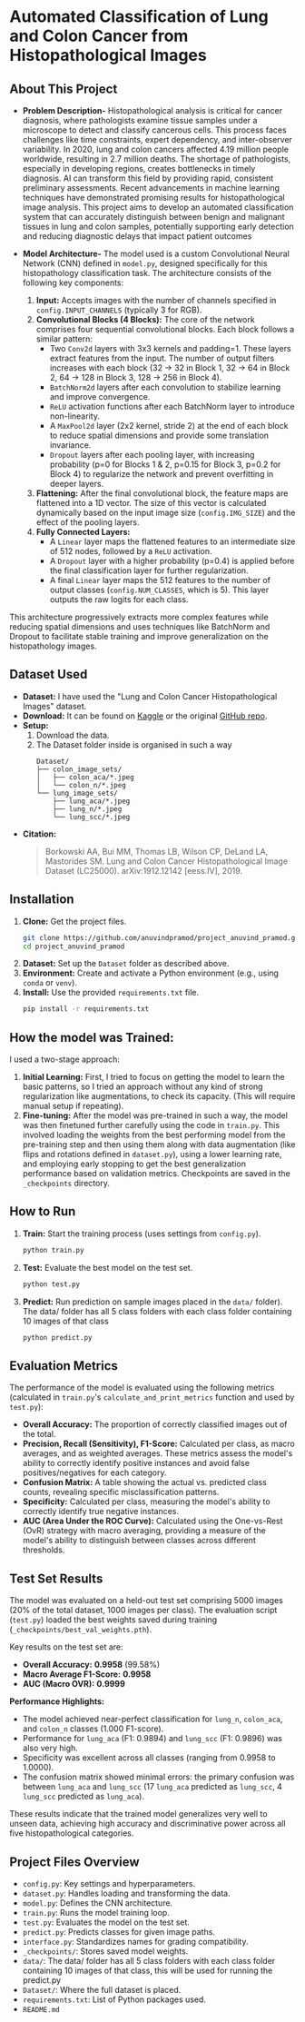 # Automated Classification of Lung and Colon Cancer from Histopathological Images

## About This Project

* **Problem Description-**
Histopathological analysis is critical for cancer diagnosis, where pathologists examine tissue samples under a microscope to detect and classify cancerous cells. This process faces challenges like time constraints, expert dependency, and inter-observer variability. In 2020, lung and colon cancers affected 4.19 million people worldwide, resulting in 2.7 million deaths. The shortage of pathologists, especially in developing regions, creates bottlenecks in timely diagnosis.
AI can transform this field by providing rapid, consistent preliminary assessments. Recent advancements in machine learning techniques have demonstrated promising results for histopathological image analysis. This project aims to develop an automated classification system that can accurately distinguish between benign and malignant tissues in lung and colon samples, potentially supporting early detection and reducing diagnostic delays that impact patient outcomes


* **Model Architecture-**
The model used is a custom Convolutional Neural Network (CNN) defined in `model.py`, designed specifically for this histopathology classification task. The architecture consists of the following key components:

    1.  **Input:** Accepts images with the number of channels specified in `config.INPUT_CHANNELS` (typically 3 for RGB).
    2.  **Convolutional Blocks (4 Blocks):** The core of the network comprises four sequential convolutional blocks. Each block follows a similar pattern:
        * Two `Conv2d` layers with 3x3 kernels and padding=1. These layers extract features from the input. The number of output filters increases with each block (32 -> 32 in Block 1, 32 -> 64 in Block 2, 64 -> 128 in Block 3, 128 -> 256 in Block 4).
        * `BatchNorm2d` layers after each convolution to stabilize learning and improve convergence.
        * `ReLU` activation functions after each BatchNorm layer to introduce non-linearity.
        * A `MaxPool2d` layer (2x2 kernel, stride 2) at the end of each block to reduce spatial dimensions and provide some translation invariance.
        * `Dropout` layers after each pooling layer, with increasing probability (p=0 for Blocks 1 & 2, p=0.15 for Block 3, p=0.2 for Block 4) to regularize the network and prevent overfitting in deeper layers.
    3.  **Flattening:** After the final convolutional block, the feature maps are flattened into a 1D vector. The size of this vector is calculated dynamically based on the input image size (`config.IMG_SIZE`) and the effect of the pooling layers.
    4.  **Fully Connected Layers:**
        * A `Linear` layer maps the flattened features to an intermediate size of 512 nodes, followed by a `ReLU` activation.
        * A `Dropout` layer with a higher probability (p=0.4) is applied before the final classification layer for further regularization.
        * A final `Linear` layer maps the 512 features to the number of output classes (`config.NUM_CLASSES`, which is 5). This layer outputs the raw logits for each class.

This architecture progressively extracts more complex features while reducing spatial dimensions and uses techniques like BatchNorm and Dropout to facilitate stable training and improve generalization on the histopathology images.



## Dataset Used

* **Dataset:** I have used the "Lung and Colon Cancer Histopathological Images" dataset.
* **Download:** It can be found on [Kaggle](https://www.kaggle.com/datasets/andrewmvd/lung-and-colon-cancer-histopathological-images) or the original [GitHub repo](https://github.com/tampapath/lung_colon_image_set).
* **Setup:**
    1.  Download the data.
    2. The Dataset folder inside is organised in such a way 
        ```
        Dataset/
        ├── colon_image_sets/
        │   ├── colon_aca/*.jpeg
        │   └── colon_n/*.jpeg
        └── lung_image_sets/
            ├── lung_aca/*.jpeg
            ├── lung_n/*.jpeg
            └── lung_scc/*.jpeg
        ```
* **Citation:**
    > Borkowski AA, Bui MM, Thomas LB, Wilson CP, DeLand LA, Mastorides SM. Lung and Colon Cancer Histopathological Image Dataset (LC25000). arXiv:1912.12142 \[eess.IV], 2019.

## Installation

1.  **Clone:** Get the project files.
    ```bash
    git clone https://github.com/anuvindpramod/project_anuvind_pramod.git
    cd project_anuvind_pramod
    ```
2.  **Dataset:** Set up the `Dataset` folder as described above.
3.  **Environment:** Create and activate a Python environment (e.g., using `conda` or `venv`).
4.  **Install:** Use the provided `requirements.txt` file.
    ```bash
    pip install -r requirements.txt
    ```

## How the model was Trained:

I used a two-stage approach:

1.  **Initial Learning:** First, I tried to focus on getting the model to learn the basic patterns, so I tried an approach without any kind of strong regularization like augmentations, to check its capacity. (This will require manual setup if repeating).
2.  **Fine-tuning:** After the model was pre-trained in such a way, the model was then finetuned further carefully using the code in `train.py`. This involved loading the weights from the best performing model from the pre-training step and then using them along with data augmentation (like flips and rotations defined in `dataset.py`), using a lower learning rate, and employing early stopping to get the best generalization performance based on validation metrics. Checkpoints are saved in the `_checkpoints` directory.

## How to Run

1.  **Train:** Start the training process (uses settings from `config.py`).
    ```bash
    python train.py
    ```
2.  **Test:** Evaluate the best model on the test set.
    ```bash
    python test.py
    ```
3.  **Predict:** Run prediction on sample images placed in the `data/` folder). The data/ folder has all 5 class folders with each class folder containing 10 images of that class
    ```bash
    python predict.py
    ```


## Evaluation Metrics

The performance of the model is evaluated using the following metrics (calculated in `train.py`'s `calculate_and_print_metrics` function and used by `test.py`):

* **Overall Accuracy:** The proportion of correctly classified images out of the total.
* **Precision, Recall (Sensitivity), F1-Score:** Calculated per class, as macro averages, and as weighted averages. These metrics assess the model's ability to correctly identify positive instances and avoid false positives/negatives for each category.
* **Confusion Matrix:** A table showing the actual vs. predicted class counts, revealing specific misclassification patterns.
* **Specificity:** Calculated per class, measuring the model's ability to correctly identify true negative instances.
* **AUC (Area Under the ROC Curve):** Calculated using the One-vs-Rest (OvR) strategy with macro averaging, providing a measure of the model's ability to distinguish between classes across different thresholds.

## Test Set Results

The model was evaluated on a held-out test set comprising 5000 images (20% of the total dataset, 1000 images per class). The evaluation script (`test.py`) loaded the best weights saved during training (`_checkpoints/best_val_weights.pth`).

Key results on the test set are:

* **Overall Accuracy:** **0.9958** (99.58%)
* **Macro Average F1-Score:** **0.9958**
* **AUC (Macro OVR):** **0.9999**

**Performance Highlights:**

* The model achieved near-perfect classification for `lung_n`, `colon_aca`, and `colon_n` classes (1.000 F1-score).
* Performance for `lung_aca` (F1: 0.9894) and `lung_scc` (F1: 0.9896) was also very high.
* Specificity was excellent across all classes (ranging from 0.9958 to 1.0000).
* The confusion matrix showed minimal errors: the primary confusion was between `lung_aca` and `lung_scc` (17 `lung_aca` predicted as `lung_scc`, 4 `lung_scc` predicted as `lung_aca`).

These results indicate that the trained model generalizes very well to unseen data, achieving high accuracy and discriminative power across all five histopathological categories.

## Project Files Overview

* `config.py`: Key settings and hyperparameters.
* `dataset.py`: Handles loading and transforming the data.
* `model.py`: Defines the CNN architecture.
* `train.py`: Runs the model training loop.
* `test.py`: Evaluates the model on the test set.
* `predict.py`: Predicts classes for given image paths.
* `interface.py`: Standardizes names for grading compatibility.
* `_checkpoints/`: Stores saved model weights.
* `data/`: The data/ folder has all 5 class folders with each class folder containing 10 images of that class, this will be used for running the predict.py
* `Dataset/`: Where the full dataset is placed.
* `requirements.txt`: List of Python packages used.
* `README.md`
